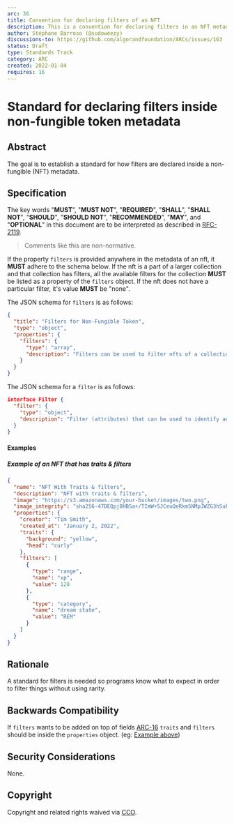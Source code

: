```yaml
---
arc: 36
title: Convention for declaring filters of an NFT
description: This is a convention for declaring filters in an NFT metadata
author: Stéphane Barroso (@sudoweezy)
discussions-to: https://github.com/algorandfoundation/ARCs/issues/163
status: Draft
type: Standards Track
category: ARC
created: 2022-01-04
requires: 16
---
```


# Standard for declaring filters inside non-fungible token metadata

## Abstract

The goal is to establish a standard for how filters are declared inside a non-fungible (NFT) metadata.

## Specification

The key words "**MUST**", "**MUST NOT**", "**REQUIRED**", "**SHALL**", "**SHALL NOT**", "**SHOULD**", "**SHOULD NOT**", "**RECOMMENDED**", "**MAY**", and "**OPTIONAL**" in this document are to be interpreted as described in <a href="https://www.ietf.org/rfc/rfc2119.txt">RFC-2119</a>.

> Comments like this are non-normative.

If the property `filters` is provided anywhere in the metadata of an nft, it **MUST** adhere to the schema below.
If the nft is a part of a larger collection and that collection has filters, all the available filters for the collection **MUST** be listed as a property of the `filters` object.
If the nft does not have a particular filter, it's value **MUST** be "none".

The JSON schema for `filters` is as follows:

```json
{
  "title": "Filters for Non-Fungible Token",
  "type": "object",
  "properties": {
    "filters": {
      "type": "array",
      "description": "Filters can be used to filter nfts of a collection.  Values must be an array of filter."
    }
  }
}
```

The JSON schema for a `filter` is as follows:
```json
interface Filter {
  "filter": {
    "type": "object",
    "description": "Filter (attributes) that can be used to identify an nft. Values may be strings or numbers"
  }
}
```

#### Examples

##### Example of an NFT that has traits & filters

```json
{
  "name": "NFT With Traits & filters",
  "description": "NFT with traits & filters",
  "image": "https://s3.amazonaws.com/your-bucket/images/two.png",
  "image_integrity": "sha256-47DEQpj8HBSa+/TImW+5JCeuQeRkm5NMpJWZG3hSuFU=",
  "properties": {
    "creator": "Tim Smith",
    "created_at": "January 2, 2022",
    "traits": {
      "background": "yellow",
      "head": "curly"
    },
    "filters": [
      {
        "type": "range",
        "name": "xp",
        "value": 120
      },
      {
        "type": "category",
        "name": "dream state",
        "value": "REM"
      }
    ]
  }
}
```

## Rationale

A standard for filters is needed so programs know what to expect in order to filter things without using rarity.

## Backwards Compatibility

If `filters` wants to be added on top of fields [ARC-16](arc-0016.md) `traits` and `filters` should be inside the `properties` object. (eg: [Example above](#Example-of-an-NFT-that-has-traits-&-filters))

## Security Considerations

None.

## Copyright

Copyright and related rights waived via <a href="https://creativecommons.org/publicdomain/zero/1.0/">CCO</a>.